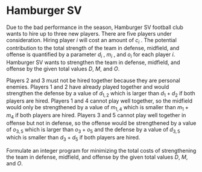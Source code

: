 # Hamburger SV

Due to the bad performance in the season, Hamburger SV football club wants to hire up to three new players. There are five players under consideration. Hiring player $i$ will cost an amount of $c_i$ . The potential contribution to the total strength of the team in defense, midfield, and offense is quantified by a parameter $d_i$ , $m_i$ , and $o_i$ for each player $i$. Hamburger SV wants to strengthen the team in defense, midfield, and offense by the given total values $D$, $M$, and $O$.

Players 2 and 3 must not be hired together because they are personal enemies. Players 1 and 2 have already played together and would strengthen the defense by a value of $d_{1,2}$ which is larger than $d_1+d_2$ if both players are hired. Players 1 and 4 cannot play well together, so the midfield would only be strengthened by a value of $m_{1,4}$ which is smaller than $m_1+m_4$ if both players are hired. Players 3 and 5 cannot play well together in offense but not in defense, so the offense would be strengthened by a value of $o_{3,5}$ which is larger than $o_3+o_5$ and the defense by a value of $d_{3,5}$ which is smaller than $d_3+d_5$ if both players are hired.

Formulate an integer program for minimizing the total costs of strengthening the team in defense, midfield, and offense by the given total values $D$, $M$, and $O$.
